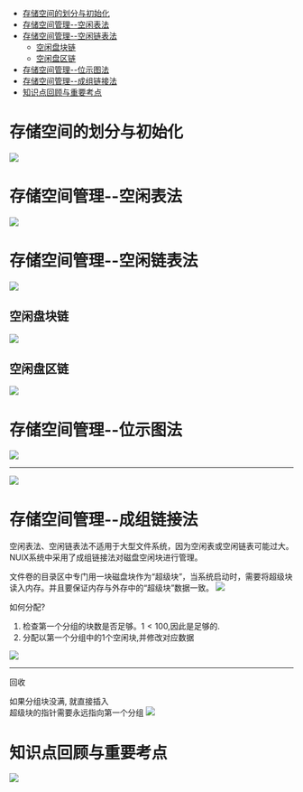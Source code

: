 - [存储空间的划分与初始化](#存储空间的划分与初始化)
- [存储空间管理--空闲表法](#存储空间管理--空闲表法)
- [存储空间管理--空闲链表法](#存储空间管理--空闲链表法)
  - [空闲盘块链](#空闲盘块链)
  - [空闲盘区链](#空闲盘区链)
- [存储空间管理--位示图法](#存储空间管理--位示图法)
- [存储空间管理--成组链接法](#存储空间管理--成组链接法)
- [知识点回顾与重要考点](#知识点回顾与重要考点)

# 存储空间的划分与初始化
<img src="../img/存储空间的划分与初始化.png">

# 存储空间管理--空闲表法
<img src="../img/存储空间管理--空闲表法.png">

# 存储空间管理--空闲链表法
<img src="../img/存储空间管理--空闲链表法.png">

## 空闲盘块链
<img src="../img/空闲盘块链.png">

## 空闲盘区链
<img src="../img/空闲盘区链.png">

# 存储空间管理--位示图法
<img src="../img/存储空间管理--位示图法.png">
<hr>
<img src="../img/位示图法--存储空间的分配和回收.png">

# 存储空间管理--成组链接法
空闲表法、空闲链表法不适用于大型文件系统，因为空闲表或空闲链表可能过大。NUIX系统中采用了成组链接法对磁盘空闲块进行管理。

文件卷的目录区中专门用一块磁盘块作为“超级块”，当系统启动时，需要将超级块读入内存。并且要保证内存与外存中的“超级块”数据一致。
<img src="../img/成组链接法--磁盘块的分配.png">

如何分配?
1. 检查第一个分组的块数是否足够。$1 < 100$,因此是足够的.
2. 分配以第一个分组中的1个空闲块,并修改对应数据

<img src="../img/成组链接法--分配对策.png">
<hr>
回收

如果分组块没满, 就直接插入\
超级块的指针需要永远指向第一个分组
<img src="../img/分组链接--创建新租.png">

# 知识点回顾与重要考点
<img src="../img/文件存储空间管理--知识点回顾与重要考点.png">